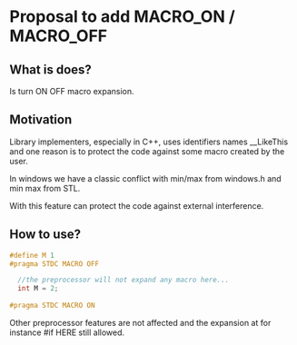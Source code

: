 # Proposal to add MACRO_ON / MACRO_OFF

## What is does?

Is turn ON OFF macro expansion.

## Motivation

Library implementers, especially in C++, uses identifiers names __LikeThis and one reason is to protect the code against some  macro created by the user.

In windows we have a classic conflict with min/max from windows.h and min max from STL.

With this feature can protect the code against external interference.


## How to use?

```c
#define M 1
#pragma STDC MACRO OFF

  //the preprocessor will not expand any macro here...
  int M = 2;
  
#pragma STDC MACRO ON

```

Other preprocessor features are not affected and the expansion 
at for instance #if HERE still allowed. 

